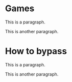 <html>
<head>
</head>
<body>
<h1>Games</h1>
<p>This is a paragraph.</p>
<p>This is another paragraph.</p>
</body>
<body>
<h1>How to bypass</h1>
<p>This is a paragraph.</p>
<p>This is another paragraph.</p>
</body>
</html> 
